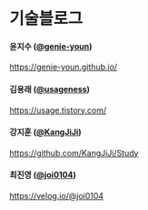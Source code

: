 # 기술블로그

#### 윤지수 ([@genie-youn](https://github.com/genie-youn))
https://genie-youn.github.io/

#### 김용래 ([@usageness](https://github.com/usageness))
https://usage.tistory.com/

#### 강지훈 ([@KangJiJi](https://github.com/KangJiJi))
https://github.com/KangJiJi/Study

#### 최진영 ([@joi0104](https://github.com/joi0104))

https://velog.io/@joi0104

